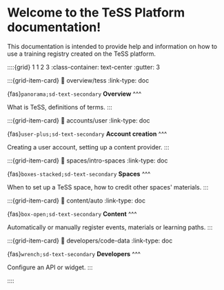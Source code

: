 # Welcome to the TeSS Platform documentation!

This documentation is intended to provide help and information on how to use a training registry created on the TeSS platform.


::::{grid} 1 1 2 3
:class-container: text-center
:gutter: 3

:::{grid-item-card}
:link: overview/tess
:link-type: doc

{fas}`panorama;sd-text-secondary` **Overview**
^^^

What is TeSS, definitions of terms.
:::

:::{grid-item-card}
:link: accounts/user
:link-type: doc

{fas}`user-plus;sd-text-secondary` **Account creation**
^^^

Creating a user account, setting up a content provider.
:::

:::{grid-item-card}
:link: spaces/intro-spaces
:link-type: doc

{fas}`boxes-stacked;sd-text-secondary` **Spaces**
^^^

When to set up a TeSS space, how to credit other spaces' materials.
:::

:::{grid-item-card}
:link: content/auto
:link-type: doc

{fas}`box-open;sd-text-secondary` **Content**
^^^

Automatically or manually register events, materials or learning paths.
:::

:::{grid-item-card}
:link: developers/code-data
:link-type: doc

{fas}`wrench;sd-text-secondary` **Developers**
^^^

Configure an API or widget.
:::


::::

